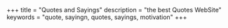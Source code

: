 +++
title = "Quotes and Sayings"
description = "the best Quotes WebSite"
keywords = "quote, sayingn, quotes, sayings, motivation"
+++